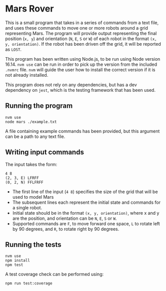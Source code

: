 # Mars Rover
This is a small program that takes in a series of commands from a text file, and uses these commands to move one or more robots around a grid representing Mars. The program will provide output representing the final position (`x, y`) and orientation (`N`, `E`, `S` or `W`) of each robot in the format `(x, y, orientation)`. If the robot has been driven off the grid, it will be reported as `LOST`.

This program has been written using Node.js, to be run using Node version 16.14. `nvm use` can be run in order to pick up the version from the included `.nvmrc` file. `nvm` will guide the user how to install the correct version if it is not already installed.

This program does not rely on any dependencies, but has a dev dependency on `jest`, which is the testing framework that has been used.

## Running the program
```
nvm use
node mars ./example.txt
```
A file containing example commands has been provided, but this argument can be a path to any text file.

## Writing input commands
The input takes the form:
```
4 8
(2, 3, E) LFRFF
(0, 2, N) FFLFRFF
```

- The first line of the input (`4 8`) specifies the size of the grid that will be used to model Mars
- The subsequent lines each
represent the initial state and commands for a single robot.
- Initial state should be in the format `(x, y, orientation)`, where x and y are the position, and orientation can be `N`, `E`, `S` or `W`.
- Supported commands are `F`, to move forward one space, `L` to rotate left by 90 degrees, and `R`, to rotate right by 90 degrees.

## Running the tests
```
nvm use
npm install
npm test
```

A test coverage check can be performed using:
```
npm run test:coverage
```
